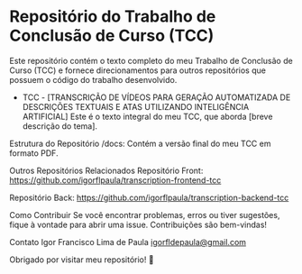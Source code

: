 # Repositório do Trabalho de Conclusão de Curso (TCC)
Este repositório contém o texto completo do meu Trabalho de Conclusão de Curso (TCC) e fornece direcionamentos para outros repositórios que possuem o código do trabalho desenvolvido.

- TCC - [TRANSCRIÇÃO DE VÍDEOS PARA GERAÇÃO AUTOMATIZADA DE DESCRIÇÕES TEXTUAIS E ATAS UTILIZANDO INTELIGÊNCIA ARTIFICIAL]
Este é o texto integral do meu TCC, que aborda [breve descrição do tema].

Estrutura do Repositório
/docs: Contém a versão final do meu TCC em formato PDF.

Outros Repositórios Relacionados
Repositório Front: https://github.com/igorflpaula/transcription-frontend-tcc

Repositório Back: https://github.com/igorflpaula/transcription-backend-tcc

Como Contribuir
Se você encontrar problemas, erros ou tiver sugestões, fique à vontade para abrir uma issue. Contribuições são bem-vindas!

Contato
Igor Francisco Lima de Paula
igorfldepaula@gmail.com

Obrigado por visitar meu repositório! 🚀
